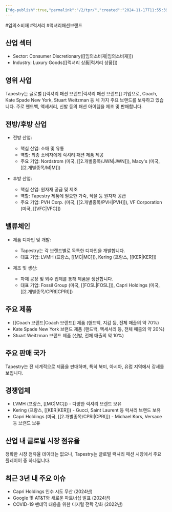 ```yaml
---
{"dg-publish":true,"permalink":"/2/tpr/","created":"2024-11-17T11:55:39.826+09:00","updated":"2025-07-29T21:37:05.289+09:00"}
---
```


#임의소비재 #럭셔리 #럭셔리패션브랜드

## 산업 섹터

- Sector: Consumer Discretionary([[임의소비재\|임의소비재]])
- Industry: Luxury Goods([[럭셔리 상품\|럭셔리 상품]])

## 영위 사업

Tapestry는 글로벌 [[럭셔리 패션 브랜드\|럭셔리 패션 브랜드]] 기업으로, Coach, Kate Spade New York, Stuart Weitzman 등 세 가지 주요 브랜드를 보유하고 있습니다. 주로 핸드백, 액세서리, 신발 등의 패션 아이템을 제조 및 판매합니다.

## 전방/후방 산업

- 전방 산업:
    
    - 핵심 산업: 소매 및 유통
    - 역할: 최종 소비자에게 럭셔리 패션 제품 제공
    - 주요 기업: Nordstrom (미국, [[2.개별종목/JWN\|JWN]]), Macy's (미국, [[2.개별종목/M\|M]])
    
- 후방 산업:
    
    - 핵심 산업: 원자재 공급 및 제조
    - 역할: Tapestry 제품에 필요한 가죽, 직물 등 원자재 공급
    - 주요 기업: PVH Corp. (미국, [[2.개별종목/PVH\|PVH]]), VF Corporation (미국, [[VFC\|VFC]])
    

## 밸류체인

- 제품 디자인 및 개발:
    
    - Tapestry는 각 브랜드별로 독특한 디자인을 개발합니다.
    - 대표 기업: LVMH (프랑스, [[MC\|MC]]), Kering (프랑스, [[KER\|KER]])
    
- 제조 및 생산:
    
    - 자체 공장 및 외주 업체를 통해 제품을 생산합니다.
    - 대표 기업: Fossil Group (미국, [[FOSL\|FOSL]]), Capri Holdings (미국, [[2.개별종목/CPRI\|CPRI]])
    

## 주요 제품

- [[Coach 브랜드\|Coach 브랜드]] 제품 (핸드백, 지갑 등, 전체 매출의 약 70%)
- Kate Spade New York 브랜드 제품 (핸드백, 액세서리 등, 전체 매출의 약 20%)
- Stuart Weitzman 브랜드 제품 (신발, 전체 매출의 약 10%)

## 주요 판매 국가

Tapestry는 전 세계적으로 제품을 판매하며, 특히 북미, 아시아, 유럽 지역에서 강세를 보입니다.

## 경쟁업체

- LVMH (프랑스, [[MC\|MC]]) - 다양한 럭셔리 브랜드 보유
- Kering (프랑스, [[KER\|KER]]) - Gucci, Saint Laurent 등 럭셔리 브랜드 보유
- Capri Holdings (미국, [[2.개별종목/CPRI\|CPRI]]) - Michael Kors, Versace 등 브랜드 보유

## 산업 내 글로벌 시장 점유율

정확한 시장 점유율 데이터는 없으나, Tapestry는 글로벌 럭셔리 패션 시장에서 주요 플레이어 중 하나입니다.

## 최근 3년 내 주요 이슈

- Capri Holdings 인수 시도 무산 (2024년)
- Google 및 AT&T와 새로운 파트너십 발표 (2024년)
- COVID-19 팬데믹 대응을 위한 디지털 전략 강화 (2022년)